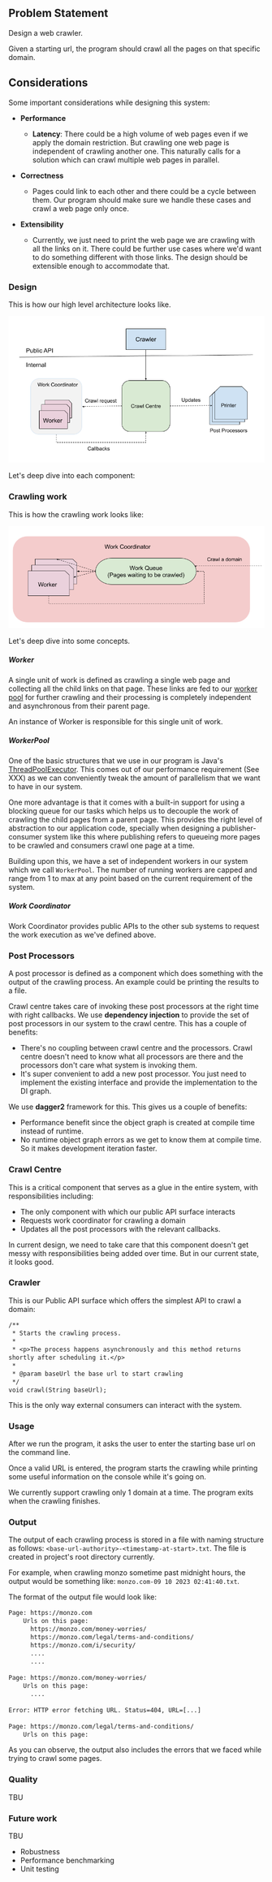 ## Problem Statement

Design a web crawler.

Given a starting url, the program should crawl all the pages on that specific domain.

## Considerations

Some important considerations while designing this system:

- **Performance**

    - **Latency**: There could be a high volume of web pages even if we apply the domain restriction.
      But crawling one web page is independent of crawling another one. This naturally calls for
      a solution which can crawl multiple web pages in parallel.

<!-- TODO: Add memory and network --> 

- **Correctness**

    - Pages could link to each other and there could be a cycle between them. Our program
      should make sure we handle these cases and crawl a web page only once.


- **Extensibility**

    - Currently, we just need to print the web page we are crawling with all the links on it.
      There could be further use cases where we'd want to do something different with those links.
      The design should be extensible enough to accommodate that.

### Design

This is how our high level architecture looks like.

![Architecture](Crawler_Architecture.png "Architecture")

Let's deep dive into each component:

### Crawling work

This is how the crawling work looks like:

![Work Queue](Work_Queue.png "Work Queue")

Let's deep dive into some concepts.

##### Worker

A single unit of work is defined as crawling a single web page and collecting all the child links on that page. These
links are fed to our [worker pool](#workerpool) for further crawling and their processing is completely independent and
asynchronous from their parent page.

An instance of Worker is responsible for this single unit of work.

##### WorkerPool

One of the basic structures that we use in our program is Java's [ThreadPoolExecutor][1]. This comes out of our
performance requirement (See XXX) as we can conveniently tweak the amount of parallelism that we want to have in our
system.

One more advantage is that it comes with a built-in support for using a blocking queue for our tasks which helps us to
decouple the work of crawling the child pages from a parent page. This provides the right level of abstraction to our
application code, specially when designing a publisher-consumer system like this where publishing refers to queueing
more pages to be crawled and consumers crawl one page at a time.

Building upon this, we have a set of independent workers in our system which we call `WorkerPool`. The number of
running workers are capped and range from 1 to max at any point based on the current requirement of the system.

##### Work Coordinator

Work Coordinator provides public APIs to the other sub systems to request the work execution as we've defined above.

### Post Processors

A post processor is defined as a component which does something with the output of the crawling process. An example
could be printing the results to a file.

Crawl centre takes care of invoking these post processors at the right time with right callbacks. We use **dependency
injection** to provide the set of post processors in our system to the crawl centre. This has a couple of benefits:

- There's no coupling between crawl centre and the processors. Crawl centre doesn't need to know what all processors are
  there and the processors don't care what system is invoking them.
- It's super convenient to add a new post processor. You just need to implement the existing interface and provide the
  implementation to the DI graph.

We use **dagger2** framework for this. This gives us a couple of benefits:

- Performance benefit since the object graph is created at compile time instead of runtime.
- No runtime object graph errors as we get to know them at compile time. So it makes development iteration faster.

### Crawl Centre

This is a critical component that serves as a glue in the entire system, with responsibilities including:

- The only component with which our public API surface interacts
- Requests work coordinator for crawling a domain
- Updates all the post processors with the relevant callbacks.

In current design, we need to take care that this component doesn't get messy with responsibilities being added over
time. But in our current state, it looks good.

### Crawler

This is our Public API surface which offers the simplest API to crawl a domain:

```
/**
 * Starts the crawling process.
 *
 * <p>The process happens asynchronously and this method returns shortly after scheduling it.</p>
 *
 * @param baseUrl the base url to start crawling
 */
void crawl(String baseUrl);
```

This is the only way external consumers can interact with the system.

### Usage

After we run the program, it asks the user to enter the starting base url on the command line.

Once a valid URL is
entered, the program starts the crawling while printing some useful information on the console while it's going on.

We currently support crawling only 1 domain at a time. The program exits when the crawling finishes.

### Output

The output of each crawling process is stored in a file with naming structure as follows:
`<base-url-authority>-<timestamp-at-start>.txt`. The file is created in project's root directory currently.

For example, when crawling monzo sometime past midnight hours, the
output would be something like: `monzo.com-09 10 2023 02:41:40.txt`.

The format of the output file would look like:

```
Page: https://monzo.com
    Urls on this page:
      https://monzo.com/money-worries/
      https://monzo.com/legal/terms-and-conditions/
      https://monzo.com/i/security/
      ....
      ....
      
Page: https://monzo.com/money-worries/
    Urls on this page:
      ....
      
Error: HTTP error fetching URL. Status=404, URL=[...]

Page: https://monzo.com/legal/terms-and-conditions/
    Urls on this page:
```

As you can observe, the output also includes the errors that we faced while trying to crawl some pages.

### Quality

TBU

### Future work

TBU

* Robustness
* Performance benchmarking
* Unit testing

[1]: https://docs.oracle.com/javase/8/docs/api/java/util/concurrent/ThreadPoolExecutor.html


